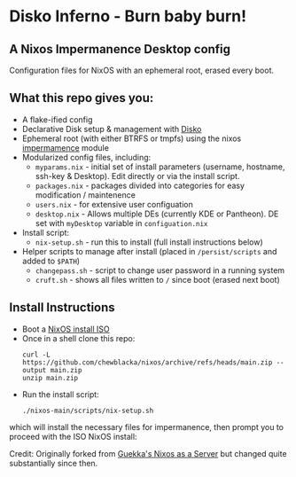 # Disko Inferno - Burn baby burn! 
## A Nixos Impermanence Desktop config
Configuration files for NixOS with an ephemeral root, erased every boot.

## What this repo gives you:
- A flake-ified config
- Declarative Disk setup & management with [Disko](https://github.com/nix-community/disko)
- Ephemeral root (with either BTRFS or tmpfs) using the nixos [impermamence](https://github.com/nix-community/impermanence) module
- Modularized config files, including:
  - `myparams.nix` - initial set of install parameters (username, hostname, ssh-key & Desktop). Edit directly or via the install script.
  - `packages.nix` - packages divided into categories for easy modification / maintenence
  - `users.nix` - for extensive user configuation
  - `desktop.nix` - Allows multiple DEs (currently KDE or Pantheon). DE set with `myDesktop` variable in `configuation.nix`
- Install script:
  - `nix-setup.sh` - run this to install (full install instructions below)
- Helper scripts to manage after install (placed in `/persist/scripts` and added to `$PATH`) 
  - `changepass.sh` - script to change user password in a running system
  - `cruft.sh` - shows all files written to `/` since boot (erased next boot)

## Install Instructions
- Boot a [NixOS install ISO](https://github.com/chewblacka/nixos-iso/)
- Once in a shell clone this repo:
  ```
  curl -L https://github.com/chewblacka/nixos/archive/refs/heads/main.zip --output main.zip
  unzip main.zip
  ```
- Run the install script:
  ```
  ./nixos-main/scripts/nix-setup.sh
which will install the necessary files for impermanence, then prompt you to proceed with the ISO NixOS install:

Credit: Originally forked from [Guekka's Nixos as a Server](https://guekka.github.io)
but changed quite substantially since then.


